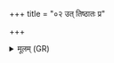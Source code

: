 +++
title = "०२ उत् तिष्ठातः प्र"

+++
<details><summary>मूलम् (GR)</summary>

+++(PSK 20.28.2)+++उत् तिष्ठातः प्र द्रवार्वाङ्  
मात्र तिष्ठो ऽभिचाकशत् ।  
सपत्न्या वर्च आदाय्- +++(ādāya)+++  
-आथास्माभिः सहाससि ॥
</details>